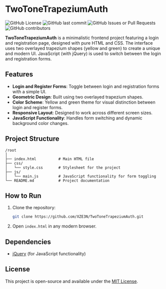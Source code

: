
# TwoToneTrapeziumAuth

![GitHub License](https://img.shields.io/github/license/XZE3N/TwoToneTrapeziumAuth)
![GitHub last commit](https://img.shields.io/github/last-commit/XZE3N/TwoToneTrapeziumAuth)
![GitHub Issues or Pull Requests](https://img.shields.io/github/issues/XZE3N/TwoToneTrapeziumAuth)
![GitHub contributors](https://img.shields.io/github/contributors/XZE3N/TwoToneTrapeziumAuth)

**TwoToneTrapeziumAuth** is a minimalistic frontend project featuring a login and registration page, designed with pure HTML and CSS. The interface uses two overlayed trapezium shapes (yellow and green) to create a unique and modern UI. JavaScript (with jQuery) is used to switch between the login and registration forms.

## Features

- **Login and Register Forms**: Toggle between login and registration forms with a simple UI.
- **Geometric Design**: Built using two overlayed trapezium shapes.
- **Color Scheme**: Yellow and green theme for visual distinction between login and register forms.
- **Responsive Layout**: Designed to work across different screen sizes.
- **JavaScript Functionality**: Handles form switching and dynamic background color changes.

## Project Structure

```
/root
│
├── index.html          # Main HTML file
├── css/
│   └── style.css       # Stylesheet for the project
├── js/
│   └── main.js         # JavaScript functionality for form toggling
└── README.md           # Project documentation
```

## How to Run

1. Clone the repository:
   ```bash
   git clone https://github.com/XZE3N/TwoToneTrapeziumAuth.git
   ```
2. Open `index.html` in any modern browser.

## Dependencies

- [jQuery](https://jquery.com) (for JavaScript functionality)

## License

This project is open-source and available under the [MIT License](LICENSE).
